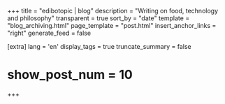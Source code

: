 +++
title = "edibotopic | blog"
description = "Writing on food, technology and philosophy"
transparent = true
sort_by = "date"
template = "blog_archiving.html"
page_template = "post.html"
insert_anchor_links = "right"
generate_feed = false

[extra]
lang = 'en'
display_tags = true
truncate_summary = false
# show_post_num = 10
+++
